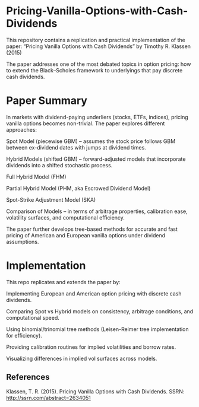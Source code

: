 # Pricing-Vanilla-Options-with-Cash-Dividends
This repository contains a replication and practical implementation of the paper:
“Pricing Vanilla Options with Cash Dividends” by Timothy R. Klassen (2015) 

The paper addresses one of the most debated topics in option pricing: how to extend the Black–Scholes framework to underlyings that pay discrete cash dividends.

# Paper Summary

In markets with dividend-paying underliers (stocks, ETFs, indices), pricing vanilla options becomes non-trivial. The paper explores different approaches:

Spot Model (piecewise GBM) – assumes the stock price follows GBM between ex-dividend dates with jumps at dividend times.

Hybrid Models (shifted GBM) – forward-adjusted models that incorporate dividends into a shifted stochastic process.

Full Hybrid Model (FHM)

Partial Hybrid Model (PHM, aka Escrowed Dividend Model)

Spot-Strike Adjustment Model (SKA)

Comparison of Models – in terms of arbitrage properties, calibration ease, volatility surfaces, and computational efficiency.

The paper further develops tree-based methods for accurate and fast pricing of American and European vanilla options under dividend assumptions.

# Implementation

This repo replicates and extends the paper by:

Implementing European and American option pricing with discrete cash dividends.

Comparing Spot vs Hybrid models on consistency, arbitrage conditions, and computational speed.

Using binomial/trinomial tree methods (Leisen-Reimer tree implementation for efficiency).

Providing calibration routines for implied volatilities and borrow rates.

Visualizing differences in implied vol surfaces across models.

## References

Klassen, T. R. (2015). Pricing Vanilla Options with Cash Dividends. SSRN: http://ssrn.com/abstract=2634051
